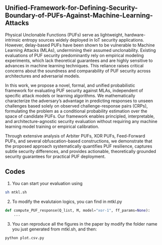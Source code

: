 ## Unified-Framework-for-Defining-Security-Boundary-of-PUFs-Against-Machine-Learning-Attacks
Physical Unclonable Functions (PUFs) serve as lightweight, hardware-intrinsic entropy sources widely deployed in IoT security applications. However, delay-based PUFs have been shown to be vulnerable to Machine Learning Attacks (MLAs), undermining their assumed unclonability. Existing evaluations of PUF security predominantly rely on empirical modeling experiments, which lack theoretical guarantees and are highly sensitive to advances in machine learning techniques. This reliance raises critical concerns about the soundness and comparability of PUF security across architectures and adversarial models.

In this work, we propose a novel, formal, and unified probabilistic framework for evaluating PUF security against MLAs, independent of specific attack models or learning algorithms. We mathematically characterize the adversary’s advantage in predicting responses to unseen challenges based solely on observed challenge-response pairs (CRPs), formulating the problem as a conditional probability estimation over the space of candidate PUFs. Our framework enables principled, interpretable, and architecture-agnostic security evaluation without requiring any machine learning model training or empirical calibration. 

Through extensive analysis of Arbiter PUFs, XOR PUFs, Feed-Forward PUFs, and several obfuscation-based constructions, we demonstrate that the proposed approach systematically quantifies PUF resilience, captures subtle security differences, and provides actionable, theoretically grounded security guarantees for practical PUF deployment.

## Codes
1. You can start your evaluation using
```bash
sh mtkl.sh
```
2. To modify the evalutaion logics, you can find in mtkl.py
```python
def compute_PUF_response(Q_list, M, model="xor-1", ff_params=None):
    ...
```
3. You can reproduce all the figures in the paper by modify the folder name you just generated from mtkl.sh, and then:
```bash
python plot.csv.py
```
